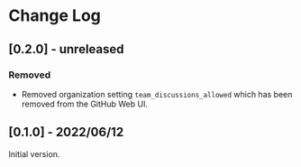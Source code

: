 # Change Log

## [0.2.0] - unreleased

### Removed

- Removed organization setting `team_discussions_allowed` which has been removed from the GitHub Web UI.


## [0.1.0] - 2022/06/12

Initial version.
